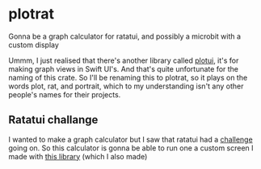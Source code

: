 # plotrat
Gonna be a graph calculator for ratatui, and possibly a microbit with a custom display

Ummm, I just realised that there's another library called [plotui](https://github.com/ybubnov/PlotUI), it's for making graph views in Swift UI's. And that's quite unfortunate for the naming of this crate. So I'll be renaming this to plotrat, so it plays on the words plot, rat, and portrait, which to my understanding isn't any other people's names for their projects.

## Ratatui challange
I wanted to make a graph calculator but I saw that ratatui had a [challenge](https://github.com/ratatui/ratatui/discussions/1886) going on. So this calculator is gonna be able to run one a custom screen I made with [this library](https://github.com/LukasElias/microbit-neopixel) (which I also made)
